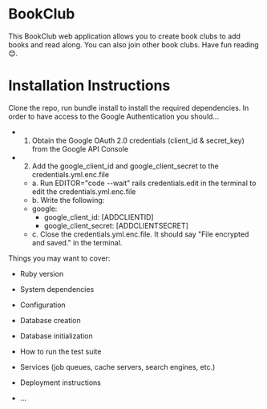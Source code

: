 # BookClub

This BookClub web application allows you to create book clubs to add books and read along. You can also join other book clubs. Have fun reading 😊.

# Installation Instructions

Clone the repo, run bundle install to install the required dependencies. In order to have access to the Google Authentication you should...

- 1. Obtain the Google OAuth 2.0 credentials (client_id & secret_key) from the Google API Console
- 2. Add the google_client_id and google_client_secret to the credentials.yml.enc.file

  - a. Run EDITOR="code --wait" rails credentials.edit in the terminal to edit the credentials.yml.enc.file
  - b. Write the following:

  * google:
    - google_client_id: [ADDCLIENTID]
    - google_client_secret: [ADDCLIENTSECRET]

  - c. Close the credentials.yml.enc.file. It should say "File encrypted and saved." in the terminal.

Things you may want to cover:

- Ruby version

- System dependencies

- Configuration

- Database creation

- Database initialization

- How to run the test suite

- Services (job queues, cache servers, search engines, etc.)

- Deployment instructions

- ...

